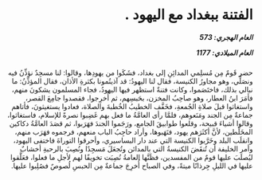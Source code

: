 <h1 dir="rtl">الفتنة ببغداد مع اليهود .</h1>

<h5 dir="rtl">العام الهجري:  573

العام الميلادي: 1177

</h5>

<p dir="rtl">حضر قَومٌ مِن مُسلِمي المدائِنِ إلى بغداد، فشَكَوا من يهودِها، وقالوا: لنا مسجِدٌ نؤذِّنُ فيه ونصَلِّي، وهو مجاورُ الكنيسة، فقال لنا اليهودُ: قد آذيتُمونا بكثرةِ الأذان، فقال المؤذِّنُ: ما نبالي بذلك، فاختَصَموا، وكانت فتنةٌ استظهر فيها اليهودُ، فجاء المسلمون يشكونَ منهم، فأمَرَ ابنُ العطار، وهو صاحِبُ المخزن، بحَبسِهم، ثم أُخرِجوا، فقصدوا جامِعَ القصر، واستغاثوا قبلَ صلاةِ الجُمعةِ، فخَفَّف الخطيبُ الخُطبةَ والصلاة، فعادوا يستغيثونَ، فأتاهم جماعةٌ مِن الجند ومَنَعوهم، فلمَّا رأى العامَّةُ ما فعل بهم غَضِبوا نصرةً للإسلام، فاستغاثوا، وقالوا أشياءَ قبيحة، وقلعوا طوابيقَ الجامع، ورَجَموا الجندَ فهَرَبوا، ثم قصَدَ العامَّةُ دكاكين المخَلِّطين، لأنَّ أكثَرَهم يهود، فنَهَبوها، وأراد حاجِبُ الباب منعهم، فرجموه فهَرَب منهم، وانقلَب البلد وخَرَّبوا الكنيسة التي عند دار البساسيري، وأحرقوا التوراةَ فاختفى اليهود، وأمر الخليفة أن تُنقَضَ الكنيسةُ التي بالمدائن وتُجعَلَ مَسجِدًا ونُصِبَ بالرحبةِ أخشابٌ ليُصلَبَ عليها قومٌ من المفسدين، فظَنَّها العامةُ نُصِبَت تخويفًا لهم لأجلِ ما فعلوا، فعَلَّقوا عليها في الليلِ جِرذانًا ميتةً، وفي الصباح أُخرِجَ جماعةٌ مِن الحبسِ لُصوصٌ فصُلِبوا عليها.</p></br>
